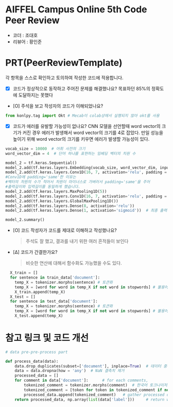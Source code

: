 # AIFFEL Campus Online 5th Code Peer Review 
- 코더 : 조대호
- 리뷰어 : 황인준


# PRT(PeerReviewTemplate) 
각 항목을 스스로 확인하고 토의하여 작성한 코드에 적용합니다.

- [X] 코드가 정상적으로 동작하고 주어진 문제를 해결했나요?
목표하던 85%의 정확도에 도달하지는 못했다
- [O] 주석을 보고 작성자의 코드가 이해되었나요?
```python
from konlpy.tag import Okt # Mecab이 colab상에서 실행되지 않아 okt를 사용
```
- [X] 코드가 에러를 유발할 가능성이 없나요?
  CNN 모델을 선언할때 word vector의 크기가 커진 경우 에러가 발생해서 word vector의 크기를 4로 잡았다.
  만일 성능을 높이기 위해 word vector의 크기를 키우면 에러가 발생할 가능성이 있다.
```python
vocab_size = 10000  # 어휘 사전의 크기
word_vector_dim = 4  # 단어 하나를 표현하는 임베딩 벡터의 차원 수

model_2 = tf.keras.Sequential()
model_2.add(tf.keras.layers.Embedding(vocab_size, word_vector_dim, input_shape=(None,)))
model_2.add(tf.keras.layers.Conv1D(16, 7, activation='relu', padding ='same'))
#Conv1D에 padding='same'한 이유는
#벡터의 차원의 수가 적어서 차원이 마이너스로 가벼러서 padding='same'을 주어
#출력길이와 입력길이를 동일하게 했습니다.
model_2.add(tf.keras.layers.MaxPooling1D(5))
model_2.add(tf.keras.layers.Conv1D(16, 7, activation='relu', padding ='same'))
model_2.add(tf.keras.layers.GlobalMaxPooling1D())
model_2.add(tf.keras.layers.Dense(8, activation='relu'))
model_2.add(tf.keras.layers.Dense(1, activation='sigmoid'))  # 최종 출력은 긍정/부정을 나타내는 1dim 입니다.

model_2.summary()
```
- [O] 코드 작성자가 코드를 제대로 이해하고 작성했나요?
  > 주석도 잘 했고, 결과를 내기 위한 여러 흔적들이 보인다
- [Δ] 코드가 간결한가요?
  > 비슷한 연산에 대해서 함수화도 가능했을 수도 있다.
```python
  X_train = []
  for sentence in train_data['document']:
    temp_X = tokenizer.morphs(sentence) # 토큰화
    temp_X = [word for word in temp_X if not word in stopwords] # 불용어 제거
    X_train.append(temp_X)
  X_test = []
  for sentence in test_data['document']:
    temp_X = tokenizer.morphs(sentence) # 토큰화
    temp_X = [word for word in temp_X if not word in stopwords] # 불용어 제거
    X_test.append(temp_X)
```


# 참고 링크 및 코드 개선
```python
# data pre-pre-process part

def process_data(data):
    data.drop_duplicates(subset=['document'], inplace=True)  # 데이터 중복 제거
    data = data.dropna(how = 'any')  # NaN 결측치 제거
    processed_data = []   
    for comment in data['document']:      # for each comments,
        tokenized_comment = tokenizer.morphs(comment)  # 한국어 토크나이저로 토큰화
        tokenized_comment = [token for token in tokenized_comment if not token in stopwords]  # 불용어(Stopwords) 제거
        processed_data.append(tokenized_comment)   # gather processed data
    return processed_data, np.array(list(data['label']))     # return words & target
```

